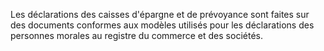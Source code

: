 
  
Les déclarations des caisses d'épargne et de prévoyance sont faites sur des documents conformes aux modèles utilisés pour les déclarations des personnes morales au registre du commerce et des sociétés.

